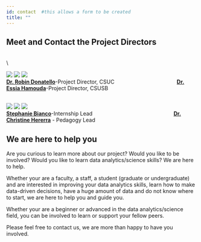 ```yaml
---
id: contact  #this allows a form to be created
title: ""
---
```


## Meet and Contact the Project Directors

<!--directors = c('Dr. Robin Donate', 'Essia', 'Stephanie', 'Christine')
pic = (https://www.norcalbiostat.com/,https://www.norcalbiostat.com/,https://www.norcalbiostat.com/,https://www.norcalbiostat.com/)-->
 
 \
 \
 
![](/img/testimonials/Robin.jpg)    ![](/img/testimonials/Blank.jpg)        ![](/img/testimonials/Essia.jpg) 
\
**[Dr. Robin Donatello](https://www.norcalbiostat.com/)**-Project Director, CSUC
   &emsp; &emsp; &emsp; &emsp; &emsp; &emsp; &emsp;  &emsp; &emsp; 
   **[Dr. Essia Hamouda](https://www.norcalbiostat.com/)**-Project Director, CSUSB  <!-- for now I have all our websites pointing to Robin's to be updated when all sites are ready -->

\
![](/img/testimonials/stephpic.jpg) ![](/img/testimonials/Blank.jpg) ![](/img/testimonials/Christine.jpg)
\
**[Stephanie Bianco](https://www.norcalbiostat.com/)**-Internship Lead
  &emsp; &emsp; &emsp; &emsp; &emsp; &emsp; &emsp;  &emsp;&emsp; &emsp; &emsp;&emsp;&nbsp; 
**[Dr. Christine Hererra](https://www.norcalbiostat.com/)** - Pedagogy Lead


<!--

* **[Dr. Robin Donatello](https://www.norcalbiostat.com/)** - Project Director -CSUC
* **[Dr. Essia Hamouda](https://www.norcalbiostat.com/)** - Project Director -CSUSB
* **[Dr. Stephanie Bianco](https://www.norcalbiostat.com/)** - Internship Lead
* **[Dr. Christine Hererra](https://www.norcalbiostat.com/)** - Pedagogy Lead

\
\
![Dr. Robin Donatello](/img/testimonials/Robin.jpg)
\
[Dr. Robin Donatello](https://www.norcalbiostat.com/)-->


## We are here to help you

Are you curious to learn more about our project? Would you like to be involved? Would you like to learn data analytics/science skills? We are here to help.

Whether your are a faculty, a staff, a student (graduate or undergraduate) and are interested in improving your data analytics skills, learn how to make data-driven decisions, have a huge amount of data and do not know where to start, we are here to help you and guide you.

Whether your are a beginner or advanced in the data analytics/science field, you can be involved to learn or support your fellow peers.  

Please feel free to contact us, we are more than happy to have you involved.
